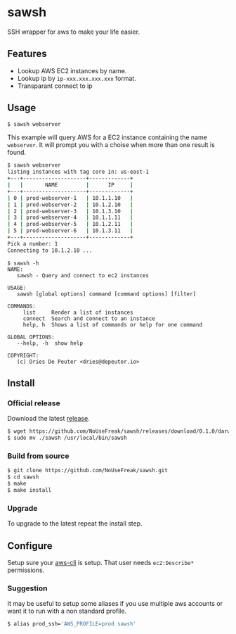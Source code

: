 # sawsh

SSH wrapper for aws to make your life easier.

## Features

 - Lookup AWS EC2 instances by name.
 - Lookup ip by `ip-xxx.xxx.xxx.xxx` format.
 - Transparant connect to ip

## Usage

```sh
$ sawsh webserver
```

This example will query AWS for a EC2 instance containing the name `webserver`. It will prompt you with a choise when
more than one result is found.

```sh
$ sawsh webserver
listing instances with tag core in: us-east-1
+---+--------------------+-------------+
|   |       NAME         |      IP     |
+---+--------------------+-------------+
| 0 | prod-webserver-1   | 10.1.1.10   |
| 1 | prod-webserver-2   | 10.1.2.10   |
| 2 | prod-webserver-3   | 10.1.3.10   |
| 3 | prod-webserver-4   | 10.1.1.11   |
| 4 | prod-webserver-5   | 10.1.2.11   |
| 5 | prod-webserver-6   | 10.1.3.11   |
+---+--------------------+-------------+
Pick a number: 1
Connecting to 10.1.2.10 ...
```

```
$ sawsh -h
NAME:
   sawsh - Query and connect to ec2 instances

USAGE:
   sawsh [global options] command [command options] [filter]

COMMANDS:
     list     Render a list of instances
     connect  Search and connect to an instance
     help, h  Shows a list of commands or help for one command

GLOBAL OPTIONS:
   --help, -h  show help

COPYRIGHT:
   (c) Dries De Peuter <dries@depeuter.io>
```

## Install

### Official release

Download the latest [release](https://github.com/NoUseFreak/sawsh/releases).

```sh
$ wget https://github.com/NoUseFreak/sawsh/releases/download/0.1.0/darwin_amd64.tar.gz  -O - | tar -xz
$ sudo mv ./sawsh /usr/local/bin/sawsh
```

### Build from source

```sh
$ git clone https://github.com/NoUseFreak/sawsh.git
$ cd sawsh
$ make
$ make install
```

### Upgrade

To upgrade to the latest repeat the install step.

## Configure

Setup sure your [aws-cli](http://docs.aws.amazon.com/cli/latest/userguide/cli-chap-getting-started.html) is setup. That user needs `ec2:Describe*` permissions.

### Suggestion

It may be useful to setup some aliases if you use multiple aws accounts or want it to run with a non standard profile. 

```sh
$ alias prod_ssh='AWS_PROFILE=prod sawsh'
```

